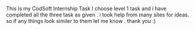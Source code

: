 This is my CodSoft Internship Task 
I choose level 1 task 
and i have completed all the three task as given .
i took help from many sites for ideas.
so if any things look similer to them let me know .
thank you :)
